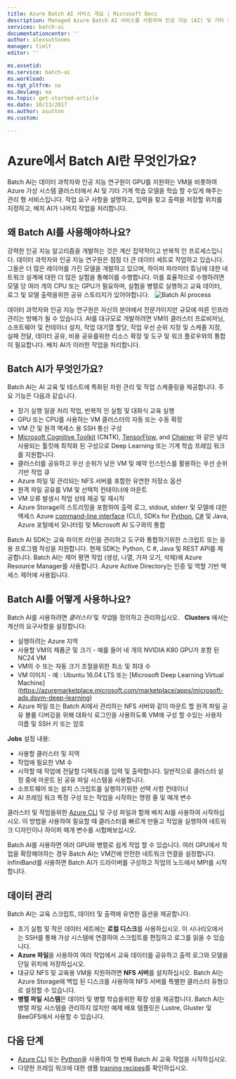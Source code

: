 ```yaml
---
title: Azure Batch AI 서비스 개요 | Microsoft Docs
description: Managed Azure Batch AI 서비스를 사용하여 인공 지능 (AI) 및 기타 기계 학습 모델을 GPU 및 CPU 클러스터에서 교육하는 방법에 대해 알아보십시오.
services: batch-ai
documentationcenter: ''
author: alexsuttonms
manager: timlt
editor: ''

ms.assetid: 
ms.service: batch-ai
ms.workload: 
ms.tgt_pltfrm: na
ms.devlang: na
ms.topic: get-started-article
ms.date: 10/13/2017
ms.author: asutton
ms.custom: 

---
```

# Azure에서 Batch AI란 무엇인가요?
Batch AI는 데이터 과학자와 인공 지능 연구원이 GPU를 지원하는 VM을 비롯하여 Azure 가상 시스템 클러스터에서 AI 및 기타 기계 학습 모델을 학습 할 수있게 해주는 관리 형 서비스입니다. 작업 요구 사항을 설명하고, 입력을 찾고 출력을 저장할 위치를 지정하고, 배치 AI가 나머지 작업을 처리합니다.
 
## 왜 Batch AI를 사용해야하나요? 
강력한 인공 지능 알고리즘을 개발하는 것은 계산 집약적이고 반복적 인 프로세스입니다. 데이터 과학자와 인공 지능 연구원은 점점 더 큰 데이터 세트로 작업하고 있습니다. 그들은 더 많은 레이어를 가진 모델을 개발하고 있으며, 하이퍼 파라미터 튜닝에 대한 네트워크 설계에 대한 더 많은 실험을 통해이를 수행합니다. 이를 효율적으로 수행하려면 모델 당 여러 개의 CPU 또는 GPU가 필요하며, 실험을 병렬로 실행하고 교육 데이터, 로그 및 모델 출력을위한 공유 스토리지가 있어야합니다.
 
![Batch AI process](media/overview/batchai-context.png)

데이터 과학자와 인공 지능 연구원은 자신의 분야에서 전문가이지만 규모에 따른 인프라 관리는 방해가 될 수 있습니다. AI를 대규모로 개발하려면 VM의 클러스터 프로비저닝, 소프트웨어 및 컨테이너 설치, 작업 대기열 할당, 작업 우선 순위 지정 및 스케줄 지정, 실패 전달, 데이터 공유, 비용 공유를위한 리소스 확장 및 도구 및 워크 플로우와의 통합이 필요합니다. 배치 AI가 이러한 작업을 처리합니다.
 
## Batch AI가 무엇인가요? 
Batch AI는 AI 교육 및 테스트에 특화된 자원 관리 및 작업 스케줄링을 제공합니다. 주요 기능은 다음과 같습니다.

* 장기 실행 일괄 처리 작업, 반복적 인 실험 및 대화식 교육 실행
* GPU 또는 CPU를 사용하는 VM 클러스터의 자동 또는 수동 확장
* VM 간 및 원격 액세스 용 SSH 통신 구성
* [Microsoft Cognitive Toolkit](https://github.com/Microsoft/CNTK) (CNTK), [TensorFlow](https://www.tensorflow.org/), and [Chainer](https://chainer.org/) 와 같은 널리 사용되는 툴킷에 최적화 된 구성으로 Deep Learning 또는 기계 학습 프레임 워크를 지원합니다.
* 클러스터를 공유하고 우선 순위가 낮은 VM 및 예약 인스턴스를 활용하는 우선 순위 기반 작업 큐
* Azure 파일 및 관리되는 NFS 서버를 포함한 유연한 저장소 옵션
* 원격 파일 공유를 VM 및 선택적 컨테이너에 마운트
* VM 오류 발생시 작업 상태 제공 및 재시작
* Azure Storage의 스트리밍을 포함하여 출력 로그, stdout, stderr 및 모델에 대한 액세스
Azure [command-line interface](/cli/azure/overview) (CLI), SDKs for [Python](https://github.com/Azure/azure-sdk-for-python), [C#](https://www.nuget.org/packages/Microsoft.Azure.Management.BatchAI/1.0.0-preview) 및 Java, Azure 포털에서 모니터링 및 Microsoft AI 도구와의 통합

Batch AI SDK는 교육 파이프 라인을 관리하고 도구와 통합하기위한 스크립트 또는 응용 프로그램 작성을 지원합니다. 현재 SDK는 Python, C #, Java 및 REST API를 제공합니다.
Batch AI는 제어 평면 작업 (생성, 나열, 가져 오기, 삭제)에 Azure Resource Manager를 사용합니다. Azure Active Directory는 인증 및 역할 기반 액세스 제어에 사용됩니다.
 
## Batch AI를 어떻게 사용하나요?
Batch AI를 사용하려면 *클러스터* 및 *작업*을 정의하고 관리하십시오.
 
**Clusters** 에서는 계산의 요구사항을 설정합니다: 
* 실행하려는 Azure 지역
* 사용할 VM의 제품군 및 크기 - 예를 들어 네 개의 NVIDIA K80 GPU가 포함 된 NC24 VM
* VM의 수 또는 자동 크기 조절을위한 최소 및 최대 수
* VM 이미지 - 예 : Ubuntu 16.04 LTS 또는 [Microsoft Deep Learning Virtual Machine] (https://azuremarketplace.microsoft.com/marketplace/apps/microsoft-ads.dsvm-deep-learning)
* Azure 파일 또는 Batch AI에서 관리하는 NFS 서버와 같이 마운트 할 원격 파일 공유 볼륨
디버깅을 위해 대화식 로그인을 사용하도록 VM에 구성 할 수있는 사용자 이름 및 SSH 키 또는 암호

**Jobs** 설정 내용: 
* 사용할 클러스터 및 지역
* 작업에 필요한 VM 수
* 시작할 때 작업에 전달할 디렉토리를 입력 및 출력합니다. 일반적으로 클러스터 설정 중에 마운트 된 공유 파일 시스템을 사용합니다.
* 소프트웨어 또는 설치 스크립트를 실행하기위한 선택 사항 컨테이너
* AI 프레임 워크 특정 구성 또는 작업을 시작하는 명령 줄 및 매개 변수

클러스터 및 작업을위한 [Azure CLI](/cli/azure/overview)  및 구성 파일과 함께 배치 AI를 사용하여 시작하십시오. 이 방법을 사용하여 필요할 때 클러스터를 빠르게 만들고 작업을 실행하여 네트워크 디자인이나 하이퍼 매개 변수를 시험해보십시오.

Batch AI를 사용하면 여러 GPU와 병렬로 쉽게 작업 할 수 있습니다. 여러 GPU에서 작업을 확장해야하는 경우 Batch AI는 VM간에 안전한 네트워크 연결을 설정합니다. InfiniBand를 사용하면 Batch AI가 드라이버를 구성하고 작업의 노드에서 MPI를 시작합니다.


## 데이터 관리
Batch AI는 교육 스크립트, 데이터 및 출력에 유연한 옵션을 제공합니다.

* 초기 실험 및 작은 데이터 세트에는 **로컬 디스크**를 사용하십시오. 이 시나리오에서는 SSH를 통해 가상 시스템에 연결하여 스크립트를 편집하고 로그를 읽을 수 있습니다.
* **Azure 파일**을 사용하여 여러 작업에서 교육 데이터를 공유하고 출력 로그와 모델을 단일 위치에 저장하십시오.
* 대규모 NFS 및 교육용 VM을 지원하려면 **NFS 서버**를 설치하십시오. Batch AI는 Azure Storage에 백업 된 디스크를 사용하여 NFS 서버를 특별한 클러스터 유형으로 설정할 수 있습니다.
* **병렬 파일 시스템**은 데이터 및 병렬 학습을위한 확장 성을 제공합니다. Batch AI는 병렬 파일 시스템을 관리하지 않지만 예제 배포 템플릿은 Lustre, Gluster 및 BeeGFS에서 사용할 수 있습니다.

## 다음 단계
* [Azure CLI](quickstart-cli.md) 또는 [Python](quickstart-python.md)을 사용하여 첫 번째 Batch AI 교육 작업을 시작하십시오.
* 다양한 프레임 워크에 대한 샘플 [training recipes](https://github.com/Azure/BatchAI)를 확인하십시오.

